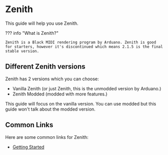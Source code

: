 # Zenith
This guide will help you use Zenith.

??? info "What is Zenith?"

    Zenith is a Black MIDI rendering program by Arduano. Zenith is good for starters, however it's discontinued which means 2.1.5 is the final stable version.

## Different Zenith versions

Zenith has 2 versions which you can choose:
- Vanilla Zenith (or just Zenith, this is the unmodded version by Arduano.)
- Zenith Modded (modded with more features.)

This guide will focus on the vanilla version. You can use modded but this guide won't talk about the modded version.

## Common Links

Here are some common links for Zenith:

- [Getting Started](getting-started.md)
